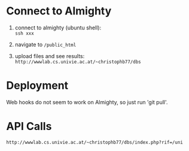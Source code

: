 # Connect to Almighty

1) connect to almighty (ubuntu shell):\
`ssh xxx`

2) navigate to `/public_html`

3) upload files and see results:\
`http://wwwlab.cs.univie.ac.at/~christophb77/dbs`

# Deployment
Web hooks do not seem to work on Almighty, so just run 'git pull'.

# API Calls
`http://wwwlab.cs.univie.ac.at/~christophb77/dbs/index.php?rif=/uni`

